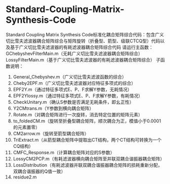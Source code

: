 # Standard-Coupling-Matrix-Synthesis-Code
Standard Coupling Matrix Synthesis Code标准化耦合矩阵综合代码：包含广义切比雪夫滤波器耦合矩阵综合与矩阵旋转（折叠型、箭型、级联CTCQ型）代码以及基于广义切比雪夫滤波器的有耗滤波器耦合矩阵综合代码
请运行主函数：
GChebyshevFilterMain.m（无耗广义切比雪夫滤波器耦合矩阵综合）
LossyFilterMain.m（基于广义切比雪夫滤波器的有耗滤波器耦合矩阵综合）
子函数说明：
1. General_Chebyshev.m（广义切比雪夫滤波函数的综合）
2. Cheby2EPF.m（广义切比雪夫滤波器对应特征多项式的综合）
3. EPF2Y.m（通过特征多项式E、P、F求解Y参数，无耗情况）
4. EPF2Ylossy.m（通过特征多项式E、P、F求解Y参数，有耗情况）
5. CheckUnitary.m（确认S参数是否满足无耗条件，即幺正性）
6. Y2CMtrans.m（Y参数到横向耦合矩阵）
7. Rotate.m（对耦合矩阵进行一次旋转，消去特定位置的矩阵元素）
8. to_foldedCM.m（旋转至折叠型耦合矩阵，顺次耦合为正，模值小于0.0001的元素置零）
9. CM2arrow.m（旋转至箭型耦合矩阵）
10. TriExtract.m（从箭型耦合矩阵中提取出CT结构，两个CT结构可转换为一个CQ结构）
11. CMFC_Response.m（计算耦合矩阵对应的S参数）
12. LossyCM2PCP.m（有耗滤波器横向耦合矩阵至并联双耦合谐振器耦合矩阵）
13. LossDistribution（有耗滤波器并联双耦合谐振器耦合矩阵的损耗重新分配，双耦合谐振器的Q值一致）
14. residue2.m
